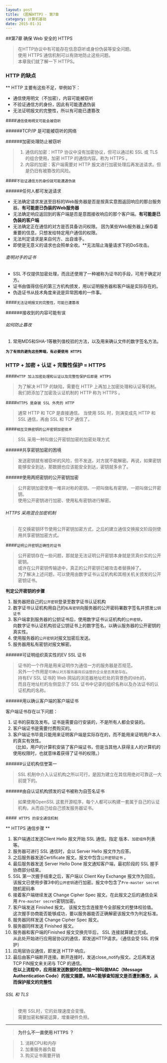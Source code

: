 ```yaml
---
layout: post
title: 《图解HTTP》- 第7章
category: 计算机基础
date: 2015-01-31
---
```



##第7章  确保 Web 安全的 HTTPS     

>在HTTP协议中有可能存在信息窃听或身份伪装等安全问题。     
>使用 HTTPS 通信机制可以有效地防止这些问题。     
>本章我们就了解一下 HTTPS。    


### HTTP 的缺点     

** HTTP 主要有这些不足，举例如下：    

- 通信使用明文（不加密），内容可能被窃听     
- 不验证通信方的身份，因此有可能遭遇伪装     
- 无法证明报文的完整性，所以有可能已遭篡改      


####`通信使用明文可能会被窃听`          

######TCP/IP 是可能被窃听的网络     

######加密处理防止被窃听     
>1. 通信的加密：HTTP 协议中没有加密协议，但可以通过和 SSL 或 TLS 的组合使用，加密 HTTP 的通信内容。称为 HTTPS 。     
>2. 内容的加密：客户端需要对 HTTP 报文进行加密处理后再发送请求。但是仍旧有被篡改的风险。     

####`不验证通信方的身份就可能遭遇伪装`              

######任何人都可发送请求       

- 无法确定请求发送至目标的Web服务器是否是按真实意图返回响应的那台服务器。**有可能是已伪装的Web服务器**     
- 无法确定响应返回到的客户端是否是意图接收响应的那个客户端。**有可能是已伪装的客户端**     
- 无法确定正在通信的对方是否具备访问权限。 因为某些Web服务器上保存着重要的信息，只想发给特定用户通信的权限。     
- 无法判定请求是来自何方、出自谁手。     
- 即使是无意义的请求也会照单全收。**无法阻止海量请求下的DoS攻击。      

###### 查明对手的证书       

- SSL 不仅提供加密处理，而且还使用了一种被称为证书的手段，可用于确定对方。     
- 证书由值得信任的第三方机构颁发，用以证明服务器和客户端是实际存在的。     
- 伪造证书从技术角度来说是异常困难的一件事。    


####`无法证明报文的完整性，可能已遭篡改`           

######接收到的内容可能有误      

###### 如何防止篡改      

1. 常用MD5和SHA-1等散列值校验的方法，以及用来确认文件的数字签名方法。      

**`为了有效的避免这些弊端，有必要使用 HTTPS `**     



### HTTP + 加密 + 认证 + 完整性保护 = HTTPS    

####` HTTP 加上加密处理和认证以及完整性保护后即是 HTTPS `      

> 为了解决 HTTP 的缺陷，需要在 HTTP 上再加上加密处理和认证等机制。     
我们把添加了加密及认证机制的 HTTP 称为 HTTPS 。     

####` HTTPS 是身披 SSL 外壳的 HTTP `      

>通常 HTTP 和 TCP 是直接通信。 当使用 SSL 时，则演变成先 HTTP 和 SSL 通信，再由 SSL 和 TCP 通信了。     

####`相互交换密钥的公开密钥加密技术`      

> SSL 采用一种叫做公开密钥加密的加密处理方式    

######共享密钥加密的困境     

>发送密钥就有被窃听的风险，但不发送，对方就不能解密。再说，如果密钥能够安全到达，那数据也应该能安全到达，密钥就多余了。     

######使用两把密钥的公开密钥加密        

>公开密钥加密使用一堆非对称的密钥。一把叫做私有密钥，一把叫做公开密钥。     
>使用公开密钥进行加密、使用私有密钥进行解密。    


###### HTTPS 采用混合加密机制    

>在交换密钥环节使用公开密钥加密方式，之后的建立通信交换报文阶段则使用共享密钥加密方式。     

####`证明公开密钥正确性的证书`     

>公开密钥存在一些问题，那就是无法证明公开密钥本身就是货真价实的公开密钥。    
或许在公开密钥传输途中，真正的公开密钥已被攻击者替换掉了。    
>为了解决上述问题，可以使用由数字证书认证机构和其相关机关颁发的公开密钥证书。      

**判定公开密钥的步骤**     

1. 服务器把自己的`公开密钥`登录至数字证书认证机构    
2. 数字证书认证机构用自己的`私有密钥`向服务器的公开密码署数字签名并颁发`公钥证书`     
3. 客户端拿到服务器的公钥证书后，使用数字证书认证机构的`公开密钥`，     
向数字证书认证机构验证公钥证书上的数字签名，以确认服务器的公开密钥的真实性。     
4. 使用服务器的`公开密钥`对报文加密后发送。     
5. 服务器用私有密钥对报文解密。     


######可证明组织真实性的EV SSL 证书       

>证书的一个作用是用来证明作为通信一方的服务器是否规范，     
另外一个作用是`可确认对方服务器背后运营的企业是否真是存在`。    
>持有EV SSL 证书的 Web 网站的浏览器地址栏处的背景色的`绿色`的，     
而且在地址栏的左侧显示了 SSL 证书中记录的组织名称以及办法证书的认证机构的名称。     

######用以确认客户端的客户端证书     

客户端证书存在以下问题：     

1. 证书的获取及发布。证书是需要自行安装的，不是所有人都会安装的。     
2. 客户端证书是需要付费购买的。      
3. 客户端证书毕竟只能用来证明客户端是实际存在的，而不能用来证明用户本人的真实有效性。     
（比如，用户的计算机安装了客户端证书，但是当其他人获得主人的计算机的使用权限时，也就意味着获得了证书的权限。）     

######认证机构信誉第一     

>SSL 机制中介入认证机构之所以可行，是因为建立在其信用绝对可靠这一大前提下的。    

######由自认证机构颁发的证书被称为自签名证书      
>如果使用OpenSSL 这套开源程序，每个人都可以构建一套属于自己的认证机构，从而自己给自己颁发服务器证书。     



####` HTTPS 的安全通信机制`     

** HTTPS 通信步骤 **        

1. 客户端通过发送Client Hello 报文开始 SSL 通信。指定 版本、`加密组件`列表等。     
2. 服务器可进行 SSL 通信时，会以 Server Hello 报文作为应答。     
3. 之后服务器发送Certificate 报文。报文中包含`公开密钥证书`   。     
4. 最后服务器发送 Server Hello Done 报文通知客户端，最初阶段的 SSL 握手协商部分结束。    
5. SSL 第一次握手结束之后，客户端以 Client Key Exchange 报文作为回应。     
该报文已使用步骤3中的`公开密钥`进行加密。报文中包含了`Pre-master secret`随机密码串     
6. 接着客户端继续发送 Change Cipher Spec 报文。在此报文之后的通信会采用   `Pre-master secret`密钥加密。     
7. 客户端发送 Finished 报文。 该报文包含连接至今全部报文的整体校验值。     
这次握手协商能否能够成功，要以服务器能否正确解密该报文作为判定标准。     
8. 服务器同样发送 Change Cipher Spec 报文。     
9. 服务器同样发送 Finished 报文。     
10. 服务器和客户端的Finished 报文交换完毕后， SSL 连接就算建立完成。     
从此处开始进行应用层协议的通信，即发送HTTP请求。（通信会受 SSL 的保护）     
11. 应用层协议通信，即发送 HTTP 响应。     
12. 最后由客户端断开连接。断开连接时，发送close_notify报文。之后再发送TCP FIN报文来关闭与 TCP 的通信。    
**在以上流程中，应用层发送数据时会附加一种叫做MAC（Message Authentication Code）的报文摘要。MAC能够查知报文是否遭到篡改，从而保护报文的完整性**     


###### SSL 和 TLS       

>使用 SSL时，它的处理速度会变慢。     
>需要加密和解密运算，增重硬件负担。     

- - - - - - - -        


>**为什么不一直使用 HTTPS ？**        

>1. 消耗CPU和内存        
>2. 加重服务器负载    
>3. 购买证书需要开销    


